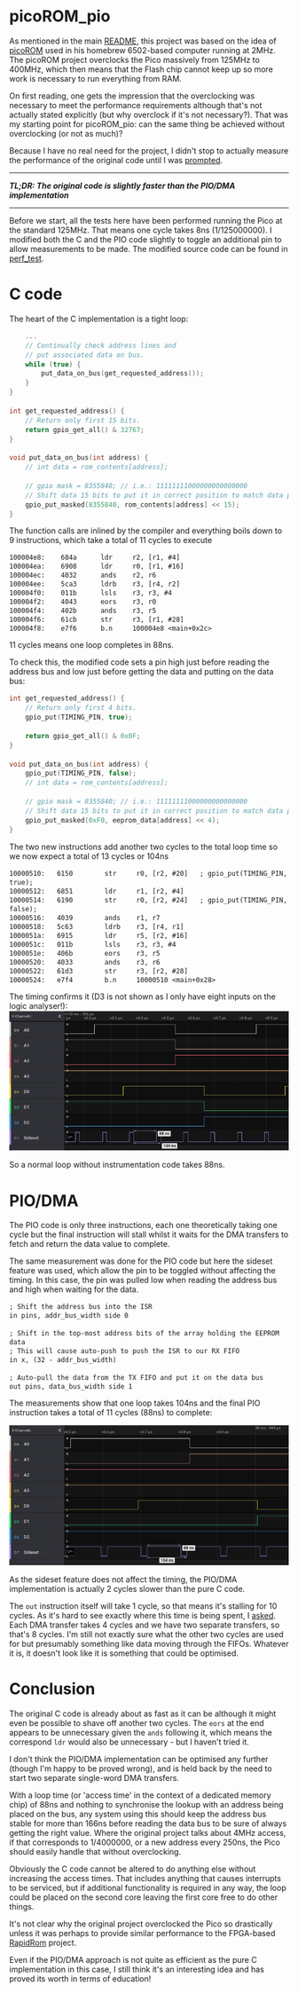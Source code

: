 # picoROM_pio
As mentioned in the main [README](../README.md), this project was based on the idea of [picoROM](https://github.com/nickbild/picoROM) used in his homebrew 6502-based computer running at 2MHz.  The picoROM project overclocks the Pico massively from 125MHz to 400MHz, which then means that the Flash chip cannot keep up so more work is necessary to run everything from RAM.

On first reading, one gets the impression that the overclocking was necessary to meet the performance requirements although that's not actually stated explicitly (but why overclock if it's not necessary?).  That was my starting point for picoROM_pio: can the same thing be achieved without overclocking (or not as much)?

Because I have no real need for the project, I didn't stop to actually measure the performance of the original code until I was [prompted](https://github.com/rhulme/picoROM_pio/issues/2).

***
***TL;DR: The original code is slightly faster than the PIO/DMA implementation***
***

Before we start, all the tests here have been performed running the Pico at the standard 125MHz.  That means one cycle takes 8ns (1/125000000).  I modified both the C and the PIO code slightly to toggle an additional pin to allow measurements to be made.  The modified source code can be found in [perf_test](perf_test).

# C code
The heart of the C implementation is a tight loop:
```c
    ...
    // Continually check address lines and
    // put associated data on bus.
    while (true) {
        put_data_on_bus(get_requested_address());
    }
}

int get_requested_address() {
    // Return only first 15 bits.
    return gpio_get_all() & 32767;
}

void put_data_on_bus(int address) {
    // int data = rom_contents[address];

    // gpio mask = 8355840; // i.e.: 11111111000000000000000
    // Shift data 15 bits to put it in correct position to match data pin defintion.
    gpio_put_masked(8355840, rom_contents[address] << 15);
}
```
The function calls are inlined by the compiler and everything boils down to 9 instructions, which take a total of 11 cycles to execute

```
100004e8:    684a      ldr     r2, [r1, #4]
100004ea:    6908      ldr     r0, [r1, #16]
100004ec:    4032      ands    r2, r6
100004ee:    5ca3      ldrb    r3, [r4, r2]
100004f0:    011b      lsls    r3, r3, #4
100004f2:    4043      eors    r3, r0
100004f4:    402b      ands    r3, r5
100004f6:    61cb      str     r3, [r1, #28]
100004f8:    e7f6      b.n     100004e8 <main+0x2c>
```

11 cycles means one loop completes in 88ns.

To check this, the modified code sets a pin high just before reading the address bus and low just before getting the data and putting on the data bus:
```c
int get_requested_address() {
    // Return only first 4 bits.
    gpio_put(TIMING_PIN, true);

    return gpio_get_all() & 0x0F;
}

void put_data_on_bus(int address) {
    gpio_put(TIMING_PIN, false);
    // int data = rom_contents[address];

    // gpio mask = 8355840; // i.e.: 11111111000000000000000
    // Shift data 15 bits to put it in correct position to match data pin defintion.
    gpio_put_masked(0xF0, eeprom_data[address] << 4);
}
```

The two new instructions add another two cycles to the total loop time so we now expect a total of 13 cycles or 104ns

```
10000510:   6150        str     r0, [r2, #20]   ; gpio_put(TIMING_PIN, true);
10000512:   6851        ldr     r1, [r2, #4]
10000514:   6190        str     r0, [r2, #24]   ; gpio_put(TIMING_PIN, false);
10000516:   4039        ands    r1, r7
10000518:   5c63        ldrb    r3, [r4, r1]
1000051a:   6915        ldr     r5, [r2, #16]
1000051c:   011b        lsls    r3, r3, #4
1000051e:   406b        eors    r3, r5
10000520:   4033        ands    r3, r6
10000522:   61d3        str     r3, [r2, #28]
10000524:   e7f4        b.n     10000510 <main+0x28>
```

The timing confirms it (D3 is not shown as I only have eight inputs on the logic analyser!):
![Timing for C implementation](picoROM_c.png)

So a normal loop without instrumentation code takes 88ns.

# PIO/DMA
The PIO code is only three instructions, each one theoretically taking one cycle but the final instruction will stall whilst it waits for the DMA transfers to fetch and return the data value to complete.

The same measurement was done for the PIO code but here the sideset feature was used, which allow the pin to be toggled without affecting the timing.  In this case, the pin was pulled low when reading the address bus and high when waiting for the data.

```
; Shift the address bus into the ISR
in pins, addr_bus_width side 0

; Shift in the top-most address bits of the array holding the EEPROM data
; This will cause auto-push to push the ISR to our RX FIFO
in x, (32 - addr_bus_width)

; Auto-pull the data from the TX FIFO and put it on the data bus
out pins, data_bus_width side 1
```

The measurements show that one loop takes 104ns and the final PIO instruction takes a total of 11 cycles (88ns) to complete:

![Timing for PIO/DMA implementation](picoROM_pio.png)

As the sideset feature does not affect the timing, the PIO/DMA implementation is actually 2 cycles slower than the pure C code.

The `out` instruction itself will take 1 cycle, so that means it's stalling for 10 cycles.  As it's hard to see exactly where this time is being spent, I [asked](https://github.com/raspberrypi/pico-feedback/issues/202).  Each DMA transfer takes 4 cycles and we have two separate transfers, so that's 8 cycles.  I'm still not exactly sure what the other two cycles are used for but presumably something like data moving through the FIFOs.  Whatever it is, it doesn't look like it is something that could be optimised.

# Conclusion
The original C code is already about as fast as it can be although it might even be possible to shave off another two cycles.  The `eors` at the end appears to be unnecessary given the `ands` following it, which means the correspond `ldr` would also be unnecessary - but I haven't tried it.

I don't think the PIO/DMA implementation can be optimised any further (though I'm happy to be proved wrong), and is held back by the need to start two separate single-word DMA transfers.

With a loop time (or 'access time' in the context of a dedicated memory chip) of 88ns and nothing to synchronise the lookup with an address being placed on the bus, any system using this should keep the address bus stable for more than 166ns before reading the data bus to be sure of always getting the right value.  Where the original project talks about 4MHz access, if that corresponds to 1/4000000, or a new address every 250ns, the Pico should easily handle that without overclocking.

Obviously the C code cannot be altered to do anything else without increasing the access times.  That includes anything that causes interrupts to be serviced, but if additional functionality is required in any way, the loop could be placed on the second core leaving the first core free to do other things.

It's not clear why the original project overclocked the Pico so drastically unless it was perhaps to provide similar performance to the FPGA-based [RapidRom](https://github.com/nickbild/fpga_rom_emulator) project.

Even if the PIO/DMA approach is not quite as efficient as the pure C implementation in this case, I still think it's an interesting idea and has proved its worth in terms of education!
